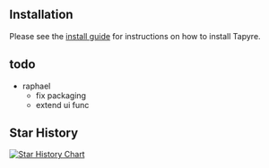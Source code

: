 ## Installation

Please see the [install guide](docs/install_guide.md) for instructions on how to install Tapyre.

## todo

- raphael
  - fix packaging
  - extend ui func

## Star History

[![Star History Chart](https://api.star-history.com/svg?repos=tapyre/tapyre&type=Date)](https://www.star-history.com/#tapyre/tapyre&Date)
